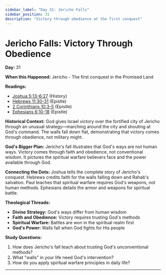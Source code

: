 ```yaml
---
sidebar_label: "Day 31: Jericho Falls"
sidebar_position: 31
description: "Victory through obedience at the first conquest"
---
```


# Jericho Falls: Victory Through Obedience

**Day:** 31

**When this Happened:** Jericho - The first conquest in the Promised Land

**Readings:**
 - [Joshua 5:13–6:27](https://www.biblegateway.com/passage/?search=Joshua+5%3A13-6%3A27&version=ESV) (History)
 - [Hebrews 11:30-31](https://www.biblegateway.com/passage/?search=Hebrews+11%3A30-31&version=ESV) (Epistle)
 - [2 Corinthians 10:3-5](https://www.biblegateway.com/passage/?search=2+Corinthians+10%3A3-5&version=ESV) (Epistle)
 - [Ephesians 6:10-18](https://www.biblegateway.com/passage/?search=Ephesians+6%3A10-18&version=ESV) (Epistle)

**Historical Context:** God gives Israel victory over the fortified city of Jericho through an unusual strategy—marching around the city and shouting at God's command. The walls fall down flat, demonstrating that victory comes through obedience, not military might.

**God's Bigger Plan:** Jericho's fall illustrates that God's ways are not human ways. Victory comes through faith and obedience, not conventional wisdom. It pictures the spiritual warfare believers face and the power available through God.

**Connecting the Dots:** Joshua tells the complete story of Jericho's conquest. Hebrews credits faith for the walls falling down and Rahab's salvation. Paul teaches that spiritual warfare requires God's weapons, not human methods. Ephesians details the armor and weapons for spiritual battle.

****Theological Threads:****
- **Divine Strategy:** God's ways differ from human wisdom
- **Faith and Obedience:** Victory requires trusting God's methods
- **Spiritual Warfare:** Battles are won in the spiritual realm first
- **God's Power:** Walls fall when God fights for His people

**Study Questions:**
1. How does Jericho's fall teach about trusting God's unconventional methods?
2. What "walls" in your life need God's intervention?
3. How do you apply spiritual warfare principles in daily life?

---
